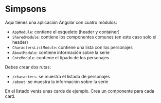 # Simpsons

Aquí tienes una aplicación Angular con cuatro módulos:

- `AppModule`: contiene el esqueleto (header y container)
- `SharedModule`: contiene los componentes comunes (en este caso solo el header)
- `CharactersListModule`: contiene una lista con los personajes
- `AboutModule`: contiene información sobre la serie
- `CoreModule`: contiene el tipado de los personajes

Debes crear dos rutas:

- `/characters`: se muestra el listado de personajes
- `/about`: se muestra la información sobre la serie

En el listado verás unas cards de ejemplo. Crea un componente para cada card.
